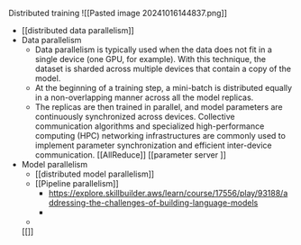 Distributed training ![[Pasted image 20241016144837.png]]

- [[distributed data parallelism]]
- Data parallelism  
	- Data parallelism is typically used when the data does not fit in a single device (one GPU, for example). With this technique, the dataset is sharded across multiple devices that contain a copy of the model.
	- At the beginning of a training step, a mini-batch is distributed equally in a non-overlapping manner across all the model replicas.
	- The replicas are then trained in parallel, and model parameters are continuously synchronized across devices. Collective communication algorithms and specialized high-performance computing (HPC) networking infrastructures are commonly used to implement parameter synchronization and efficient inter-device communication.
	[[AllReduce]]
	[[parameter server ]]
- Model parallelism
	- [[distributed model parallelism]]
	- [[Pipeline parallelism]]
		- https://explore.skillbuilder.aws/learn/course/17556/play/93188/addressing-the-challenges-of-building-language-models
		- 
	- 
	[[]]